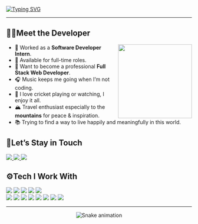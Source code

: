 <a href="https://git.io/typing-svg"><img src="https://readme-typing-svg.demolab.com?font=Fira+Code&weight=500&size=25&pause=1000&color=96A4FF&background=0CBEFF00&vCenter=true&width=700&height=40&lines=Hii+I'm+Shubhangam+from+TechWorld..%F0%9F%92%BB" alt="Typing SVG" /></a><hr>

<div align = "left">
<h2>🧑‍💻Meet the Developer</h2>
<img src="https://media.giphy.com/media/M9gbBd9nbDrOTu1Mqx/giphy.gif" align = "right" height="200" style = "margin-left: 0px;" />
<ul>
  <li>🔭 Worked as a <strong>Software Developer Intern</strong>.</li>
  <li>💼 Available for full-time roles. </li>
  <li>🎯 Want to become a professional <strong>Full Stack Web Developer</strong>.</li>
  <li>🎧 Music keeps me going when I’m not coding.</li>
  <li>🏏 I love cricket playing or watching, I enjoy it all.</li>
  <li>🏔️ Travel enthusiast especially to the <strong>mountains</strong> for peace & inspiration.</li>
  <li>📚 Trying to find a way to live happily and meaningfully in this world.</li>
</ul>
</div>

</div>
 <h2 align = "left">👣Let’s Stay in Touch</h2>
   <div align = "left">
    <a href="https://linkedin.com/in/shubhangam-pandey-86706a350" target=" blank">
       <img src="https://img.shields.io/badge/LinkedIn-%230077B5.svg?style=for-the-badge&logo=linkedin&logoColor=white" />
         </a>
           <a href="mailto:shubhangampandey2001@gmail.com" target=" blank">
           <img src="https://img.shields.io/badge/Email-D14836?style=for-the-badge&logo=gmail&logoColor=white" />
         </a>
       <a href="https://instagram.com/Shubhangam__" target=" blank">
    <img src="https://img.shields.io/badge/Instagram-%23E4405F.svg?style=for-the-badge&logo=instagram&logoColor=white" />
  </a>
</div>

<h2 align = "left">⚙️Tech I Work With</h2>
  <div align = "left">
      <img src="https://img.shields.io/badge/java-%23ED8B00.svg?style=for-the-badge&logo=openjdk&logoColor=white" />
      <img src="https://img.shields.io/badge/spring-%236DB33F.svg?style=for-the-badge&logo=spring&logoColor=white" />
      <img src="https://img.shields.io/badge/mysql-4479A1.svg?style=for-the-badge&logo=mysql&logoColor=white" />
      <img src="https://img.shields.io/badge/javascript-%23323330.svg?style=for-the-badge&logo=javascript&logoColor=%23F7DF1E" />
      <img src="https://img.shields.io/badge/css3-%231572B6.svg?style=for-the-badge&logo=css3&logoColor=white" /><br>
      <img src="https://img.shields.io/badge/react-%2320232a.svg?style=for-the-badge&logo=react&logoColor=%2361DAFB" />
      <img src="https://img.shields.io/badge/AWS-%23FF9900.svg?style=for-the-badge&logo=amazon-aws&logoColor=white" />
      <img src="https://img.shields.io/badge/vite-%23646CFF.svg?style=for-the-badge&logo=vite&logoColor=white" />
      <img src="https://img.shields.io/badge/vue.js-%2335495e.svg?style=for-the-badge&logo=vuedotjs&logoColor=%234FC08D" />
      <img src="https://img.shields.io/badge/apache%20tomcat-%23F8DC75.svg?style=for-the-badge&logo=apache-tomcat&logoColor=black" />
      <img src="https://img.shields.io/badge/Canva-%2300C4CC.svg?style=for-the-badge&logo=Canva&logoColor=white" />
      <img src="https://img.shields.io/badge/git-%23F05033.svg?style=for-the-badge&logo=git&logoColor=white" />
      <img src="https://img.shields.io/badge/github-%23121011.svg?style=for-the-badge&logo=github&logoColor=white" />
  </div><hr>

<div align="center">
  <img src="https://profile-readme-generator.com/assets/snake.svg" alt="Snake animation" />
</div>



